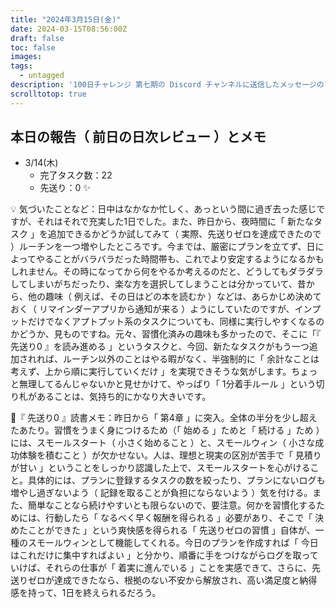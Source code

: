 ```yaml
---
title: "2024年3月15日(金)"
date: 2024-03-15T08:56:00Z
draft: false
toc: false
images:
tags: 
  - untagged
description: '100日チャレンジ 第七期の Discord チャンネルに送信したメッセージのアーカイブ'
scrolltotop: true
---
```


## 本日の報告（ 前日の日次レビュー ）とメモ

- 3/14(木)
  - 完了タスク数：22
  - 先送り：0 ✨

💡 気づいたことなど：日中はなかなか忙しく、あっという間に過ぎ去った感じですが、それはそれで充実した1日でした。また、昨日から、夜時間に「 新たなタスク 」を追加できるかどうか試してみて（ 実際、先送りゼロを達成できたので ）ルーチンを一つ増やしたところです。今までは、厳密にプランを立てず、日によってやることがバラバラだった時間帯も、これでより安定するようになるかもしれません。その時になってから何をやるか考えるのだと、どうしてもダラダラしてしまいがちだったり、楽な方を選択してしまうことは分かっていて、昔から、他の趣味（ 例えば、その日はどの本を読むか ）などは、あらかじめ決めておく（ リマインダーアプリから通知が来る ）ようにしていたのですが、インプットだけでなくアプトプット系のタスクについても、同様に実行しやすくなるのかどうか、見ものですね。元々、習慣化済みの趣味も多かったので、そこに「『 先送り0 』を読み進める 」というタスクと、今回、新たなタスクがもう一つ追加されれば、ルーチン以外のことはやる暇がなく、半強制的に「 余計なことは考えず、上から順に実行していくだけ 」を実現できそうな気がします。ちょっと無理してるんじゃないかと見せかけて、やっぱり「 1分着手ルール 」という切り札があることは、気持ち的にかなり大きいです。

🔖『 先送り0 』読書メモ：昨日から「 第4章 」に突入。全体の半分を少し超えたあたり。習慣をうまく身につけるため（「 始める 」ためと「 続ける 」ため ）には、スモールスタート（ 小さく始めること ）と、スモールウィン（ 小さな成功体験を積むこと ）が欠かせない。人は、理想と現実の区別が苦手で「 見積りが甘い 」ということをしっかり認識した上で、スモールスタートを心がけること。具体的には、プランに登録するタスクの数を絞ったり、プランにないログも増やし過ぎないよう（ 記録を取ることが負担にならないよう ）気を付ける。また、簡単なことなら続けやすいとも限らないので、要注意。何かを習慣化するためには、行動したら「 なるべく早く報酬を得られる 」必要があり、そこで「 決めたことができた 」という爽快感を得られる「 先送りゼロの習慣 」自体が、一種のスモールウィンとして機能してくれる。今日のプランを作成すれば「 今日はこれだけに集中すればよい 」と分かり、順番に手をつけながらログを取っていけば、それらの仕事が「 着実に進んでいる 」ことを実感できて、さらに、先送りゼロが達成できたなら、根拠のない不安から解放され、高い満足度と納得感を持って、1日を終えられるだろう。
